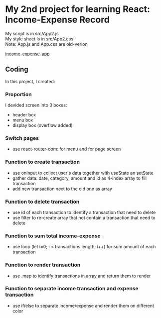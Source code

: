 # My 2nd project for learning React: Income-Expense Record

My script is in src/App2.js <br />
My style sheet is in src/App2.css <br />
Note: App.js and App.css are old-verion


[income-expense-app](reactlearning02-de0ce.firebaseapp.com)

## Coding

In this project, I created:

### Proportion

I devided screen into 3 boxes:
- header box
- menu box
- display box (overflow added)

### Switch pages

- use react-router-dom: <Router> for menu and <Switch> for page screen
  
### Function to create transaction
  
- use onInput to collect user's data together with useState an setState
- gather data: date, category, amount and id as 4-index array to fill transaction
- add new transaction next to the old one as array
  
### Function to delete transaction
  
- use id of each transaction to identify a transaction that need to delete
- use filter to re-create array that not contain a transaction that need to delete
  
### Function to sum total income-expense
- use loop (let i=0; i < transactions.length; i++) for sum amount of each transaction

### Function to render transaction
- use .map to identify transactions in array and return them to render
                                             
### Function to separate income transaction and expense transaction
- use if/else to separate income/expense and render them on different color
